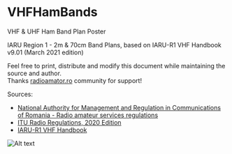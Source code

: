 # VHFHamBands
VHF & UHF Ham Band Plan Poster

IARU Region 1 - 2m & 70cm Band Plans, based on IARU-R1 VHF Handbook v9.01 (March 2021 edition)

Feel free to print, distribute and modify this document while maintaining the source and author.<br/>
Thanks [radioamator.ro](https://radioamator.ro) community for support!

Sources:
- [National Authority for Management and Regulation in Communications of Romania - Radio amateur services regulations](http://www.ancom.ro/radioamatori_2899)
- [ITU Radio Regulations, 2020 Edition](https://www.itu.int/pub/R-REG-RR)
- [IARU-R1 VHF Handbook](https://www.iaru-r1.org/reference/handbooks/)

![Alt text](VHF_UHF_BandPlans.png)
